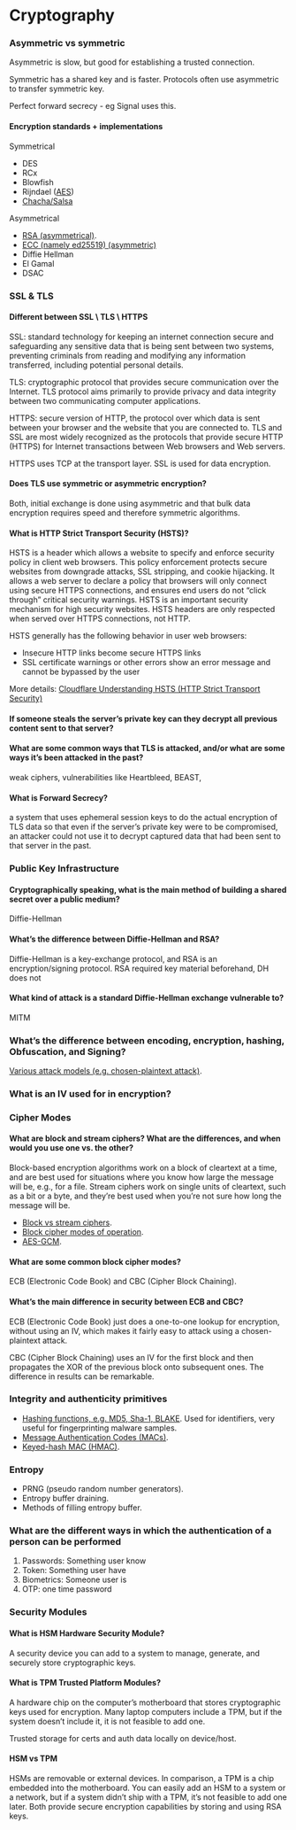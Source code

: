 # Cryptography

### Asymmetric vs symmetric

Asymmetric is slow, but good for establishing a trusted connection.

Symmetric has a shared key and is faster. Protocols often use asymmetric to transfer symmetric key.

Perfect forward secrecy - eg Signal uses this.

#### Encryption standards + implementations

Symmetrical

* DES
* RCx
* Blowfish
* Rijndael ([AES](https://en.wikipedia.org/wiki/Advanced_Encryption_Standard)) 
* [Chacha/Salsa](https://en.wikipedia.org/wiki/Salsa20#ChaCha_variant)

Asymmetrical

- [RSA (asymmetrical)](https://en.wikipedia.org/wiki/RSA_(cryptosystem)).
- [ECC (namely ed25519) (asymmetric)](https://en.wikipedia.org/wiki/EdDSA)
- Diffie Hellman
- El Gamal
- DSAC 

### SSL & TLS

#### Different between SSL \ TLS \ HTTPS 

SSL:  standard technology for keeping an internet connection secure and safeguarding any sensitive data that is being sent between two systems, preventing criminals from reading and modifying any information transferred, including potential personal details. 

TLS: cryptographic protocol that provides secure communication over the Internet. TLS protocol aims primarily to provide privacy and data integrity between two communicating computer applications. 

HTTPS: secure version of HTTP, the protocol over which data is sent between your browser and the website that you are connected to. TLS and SSL are most widely recognized as the protocols that provide secure HTTP (HTTPS) for Internet transactions between Web browsers and Web servers. 

HTTPS uses TCP at the transport layer. SSL is used for data encryption. 

#### Does TLS use symmetric or asymmetric encryption? 

Both,  initial exchange is done using asymmetric and that bulk data encryption requires speed and therefore symmetric algorithms. 

#### What is HTTP Strict Transport Security (HSTS)?

HSTS is a header which allows a website to specify and enforce security policy in client web browsers. This policy enforcement protects secure websites from downgrade attacks, SSL stripping, and cookie hijacking. It allows a web server to declare a policy that browsers will only connect using secure HTTPS connections, and ensures end users do not “click through” critical security warnings. HSTS is an important security mechanism for high security websites. HSTS headers are only respected when served over HTTPS connections, not HTTP.

HSTS generally has the following behavior in user web browsers:

- Insecure HTTP links become secure HTTPS links
- SSL certificate warnings or other errors show an error message and cannot be bypassed by the user

More details: [Cloudflare Understanding HSTS (HTTP Strict Transport Security)](https://support.cloudflare.com/hc/en-us/articles/204183088-Understanding-HSTS-HTTP-Strict-Transport-Security-)

#### If someone steals the server’s private key can they decrypt all previous content sent to that server? 

#### What are some common ways that TLS is attacked, and/or what are some ways it’s been attacked in the past? 

weak ciphers, vulnerabilities like Heartbleed, BEAST, 

#### What is Forward Secrecy? 

a system that uses ephemeral session keys to do the actual encryption of TLS data so that even if the server’s private key were to be compromised, an attacker could not use it to decrypt captured data that had been sent to that server in the past. 

### Public Key Infrastructure

#### Cryptographically speaking, what is the main method of building a shared secret over a public medium? 

Diffie-Hellman 

#### What’s the difference between Diffie-Hellman and RSA? 

Diffie-Hellman is a key-exchange protocol, and RSA is an encryption/signing protocol. RSA required key material beforehand, DH does not 

#### What kind of attack is a standard Diffie-Hellman exchange vulnerable to? 

MITM 

### What’s the difference between encoding, encryption, hashing,  Obfuscation, and Signing? 

[Various attack models (e.g. chosen-plaintext attack)](https://en.wikipedia.org/wiki/Attack_model).

### What is an IV used for in encryption? 

### Cipher Modes

#### What are block and stream ciphers? What are the differences, and when would you use one vs. the other? 

Block-based encryption algorithms work on a block of cleartext at a time, and are best used for situations where you know how large the message will be, e.g., for a file. Stream ciphers work on single units of cleartext, such as a bit or a byte, and they’re best used when you’re not sure how long the message will be. 

- [Block vs stream ciphers](https://en.wikipedia.org/wiki/Cipher).
- [Block cipher modes of operation](https://en.wikipedia.org/wiki/Block_cipher_mode_of_operation).
- [AES-GCM](https://en.wikipedia.org/wiki/Galois/Counter_Mode).

#### What are some common block cipher modes? 

ECB (Electronic Code Book) and CBC (Cipher Block Chaining). 

#### What’s the main difference in security between ECB and CBC? 

ECB (Electronic Code Book) just does a one-to-one lookup for encryption, without using an IV, which makes it fairly easy to attack using a chosen-plaintext attack. 

CBC (Cipher Block Chaining) uses an IV for the first block and then propagates the XOR of the previous block onto subsequent ones. The difference in results can be remarkable. 

### Integrity and authenticity primitives

- [Hashing functions, e.g. MD5, Sha-1, BLAKE](https://en.wikipedia.org/wiki/Cryptographic_hash_function). Used for identifiers, very useful for fingerprinting malware samples.
- [Message Authentication Codes (MACs)](https://en.wikipedia.org/wiki/Message_authentication_code).
- [Keyed-hash MAC (HMAC)](https://en.wikipedia.org/wiki/HMAC).

### Entropy

- PRNG (pseudo random number generators).
- Entropy buffer draining.
- Methods of filling entropy buffer.

### What are the different ways in which the authentication of a person can be performed 

1. Passwords: Something user know 
2. Token: Something user have 
3. Biometrics: Someone user is 
4. OTP: one time password 

### Security Modules

#### What is HSM Hardware Security Module?

A security device you can add to a system to manage, generate, and securely store cryptographic keys.

#### What is TPM Trusted Platform Modules?

A hardware chip on the computer’s motherboard that stores cryptographic keys used for encryption. Many laptop computers include a TPM, but if the system doesn’t include it, it is not feasible to add one.

Trusted storage for certs and auth data locally on device/host.

#### HSM vs TPM

HSMs are removable or external devices. In comparison, a TPM is a chip embedded into the motherboard. You can easily add an HSM to a system or a network, but if a system didn’t ship with a TPM, it’s not feasible to add one later. Both provide secure encryption capabilities by storing and using RSA keys.